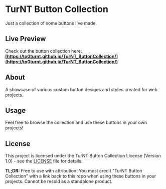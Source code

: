 # TurNT Button Collection

Just a collection of some buttons I've made.

## Live Preview

Check out the button collection here: **[https://to0turnt.github.io/TurNT_ButtonCollection/](https://to0turnt.github.io/TurNT_ButtonCollection/)**

## About

A showcase of various custom button designs and styles created for web projects.

## Usage

Feel free to browse the collection and use these buttons in your own projects!

## License

This project is licensed under the TurNT Button Collection License (Version 1.0) - see the [LICENSE](LICENSE) file for details.

**TL;DR:** Free to use with attribution! You must credit "TurNT Button Collection" with a link back to this repo when using these buttons in your projects. Cannot be resold as a standalone product.
